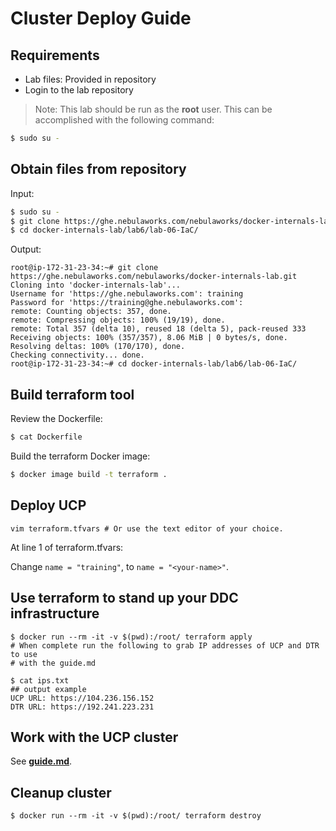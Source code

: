 # Cluster Deploy Guide

## Requirements

* Lab files: Provided in repository
* Login to the lab repository

> Note: This lab should be run as the **root** user. This can be accomplished with the following command:
```bash
$ sudo su -
```

## Obtain files from repository

Input:

```bash
$ sudo su -
$ git clone https://ghe.nebulaworks.com/nebulaworks/docker-internals-lab.git
$ cd docker-internals-lab/lab6/lab-06-IaC/
```

Output:

```
root@ip-172-31-23-34:~# git clone https://ghe.nebulaworks.com/nebulaworks/docker-internals-lab.git
Cloning into 'docker-internals-lab'...
Username for 'https://ghe.nebulaworks.com': training
Password for 'https://training@ghe.nebulaworks.com':
remote: Counting objects: 357, done.
remote: Compressing objects: 100% (19/19), done.
remote: Total 357 (delta 10), reused 18 (delta 5), pack-reused 333
Receiving objects: 100% (357/357), 8.06 MiB | 0 bytes/s, done.
Resolving deltas: 100% (170/170), done.
Checking connectivity... done.
root@ip-172-31-23-34:~# cd docker-internals-lab/lab6/lab-06-IaC/
```

## Build terraform tool

Review the Dockerfile:

```bash
$ cat Dockerfile
```

Build the terraform Docker image:

```bash
$ docker image build -t terraform .
```

## Deploy UCP

`vim terraform.tfvars # Or use the text editor of your choice.`

At line 1 of terraform.tfvars:

Change `name = "training"`, to `name = "<your-name>"`.

## Use terraform to stand up your DDC infrastructure

```
$ docker run --rm -it -v $(pwd):/root/ terraform apply
# When complete run the following to grab IP addresses of UCP and DTR to use
# with the guide.md

$ cat ips.txt
## output example
UCP URL: https://104.236.156.152
DTR URL: https://192.241.223.231
```

## Work with the UCP cluster

See [**guide.md**](./guide.md).

## Cleanup cluster

```
$ docker run --rm -it -v $(pwd):/root/ terraform destroy
```
